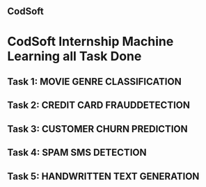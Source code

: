 ## CodSoft
# CodSoft  Internship Machine Learning all Task Done 

## Task 1: MOVIE GENRE CLASSIFICATION

## Task 2: CREDIT CARD FRAUDDETECTION

## Task 3: CUSTOMER CHURN PREDICTION

## Task 4: SPAM SMS DETECTION

## Task 5: HANDWRITTEN TEXT GENERATION



